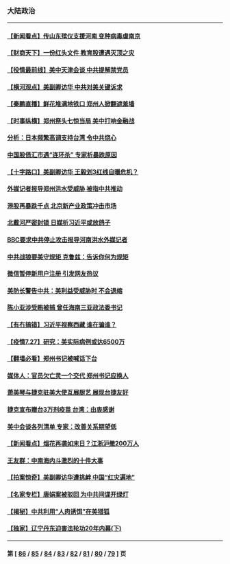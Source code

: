 ### 大陆政治
---
#### [【新闻看点】传山东殡仪支援河南 变种病毒虐南京](../../pages/ncid277/n13119609.md) 
#### [【财商天下】一份红头文件 教育股遭遇灭顶之灾](../../pages/ncid277/n13119411.md) 
#### [【役情最前线】美中天津会谈 中共提解禁党员](../../pages/ncid277/n13120152.md) 
#### [【横河观点】美副卿访华 中共对美关键诉求](../../pages/ncid277/n13120062.md) 
#### [【秦鹏直播】鲜花堆满地铁口 郑州人掀翻遮羞墙](../../pages/ncid277/n13120033.md) 
#### [【时事纵横】郑州祭头七惊当局 美中打响金融战](../../pages/ncid277/n13120017.md) 
#### [分析：日本频繁高调支持台湾 令中共烧心](../../pages/ncid277/n13119798.md) 
#### [中国股债汇市遇“连环杀” 专家析暴跌原因](../../pages/ncid277/n13119705.md) 
#### [【十字路口】美副卿访华 王毅划3红线自曝危机？](../../pages/ncid277/n13119003.md) 
#### [外媒记者报导郑州洪水受威胁 被指中共推动](../../pages/ncid277/n13119504.md) 
#### [港股再暴跌千点 北京新产业政策冲击市场](../../pages/ncid277/n13119644.md) 
#### [北戴河严密封锁 日媒析习近平或放鸽子](../../pages/ncid277/n13119511.md) 
#### [BBC要求中共停止攻击报导河南洪水外媒记者](../../pages/ncid277/n13119310.md) 
#### [中共战狼要美守规矩 克鲁兹：告诉你何为规矩](../../pages/ncid277/n13118950.md) 
#### [微信暂停新用户注册 引发网友热议](../../pages/ncid277/n13119311.md) 
#### [美防长警告中共：美利益受威胁时 不会退缩](../../pages/ncid277/n13119088.md) 
#### [陈小亚涉受贿被捕 曾任海南三亚政法委书记](../../pages/ncid277/n13119017.md) 
#### [【有冇搞错】习近平视察西藏 谁在骗谁？](../../pages/ncid277/n13117035.md) 
#### [【疫情7.27】研究：美实际病例或达6500万](../../pages/ncid277/n13118563.md) 
#### [【翻墙必看】郑州书记被喊话下台](../../pages/ncid277/n13118159.md) 
#### [媒体人：官员欠亡灵一个交代 郑州书记应换人](../../pages/ncid277/n13117780.md) 
#### [萧美琴与捷克驻美大使互展厨艺 展现台捷友好](../../pages/ncid277/n13117745.md) 
#### [捷克宣布赠台3万剂疫苗 台湾：由衷感谢](../../pages/ncid277/n13117614.md) 
#### [美中会谈各列清单 专家：改善关系期望低](../../pages/ncid277/n13117533.md) 
#### [【新闻看点】烟花再袭如末日？江浙沪撤200万人](../../pages/ncid277/n13117259.md) 
#### [王友群：中南海内斗激烈的十件大事](../../pages/ncid277/n13117328.md) 
#### [【拍案惊奇】美副卿访华遭挑衅 中国“红灾遍地”](../../pages/ncid277/n13115435.md) 
#### [【名家专栏】唐娟案被驳回 为中共间谍开绿灯](../../pages/ncid277/n13116304.md) 
#### [【揭秘】中共利用“人肉诱饵”在美猎狐](../../pages/ncid277/n13117194.md) 
#### [【独家】辽宁丹东迫害法轮功20年内幕(下)](../../pages/ncid277/n13089343.md) 

---
#### 第 [ [86](./86.md) / [85](./85.md) / [84](./84.md) / [83](./83.md) / [82](./82.md) / [81](./81.md) / [80](./80.md) / [79](./79.md) ] 页
